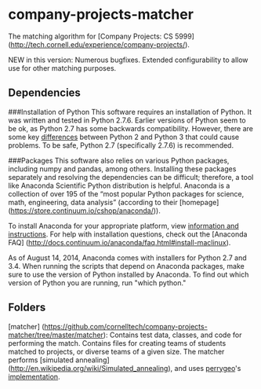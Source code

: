 company-projects-matcher
========================

The matching algorithm for [Company Projects: CS 5999] (http://tech.cornell.edu/experience/company-projects/).

NEW in this version:
Numerous bugfixes.
Extended configurability to allow use for other matching purposes.

Dependencies
------------
###Installation of Python
This software requires an installation of Python. It was written and tested in Python 2.7.6. Earlier versions of Python seem to be ok, as Python 2.7 has some backwards compatibility. However, there are some key [differences](https://wiki.python.org/moin/Python2orPython3) between Python 2 and Python 3 that could cause problems. To be safe, Python 2.7 (specifically 2.7.6) is recommended.

###Packages
This software also relies on various Python packages, including numpy and pandas, among others. Installing these packages separately and resolving the dependencies can be difficult; therefore, a tool like Anaconda Scientific Python distribution is helpful. Anaconda is a collection of over 195 of the “most popular Python packages for science, math, engineering, data analysis” (according to their [homepage] (https://store.continuum.io/cshop/anaconda/)). 

To install Anaconda for your appropriate platform, view [information and instructions](http://continuum.io/downloads).
For help with installation questions, check out the [Anaconda FAQ] (http://docs.continuum.io/anaconda/faq.html#install-maclinux).

As of August 14, 2014, Anaconda comes with installers for Python 2.7 and 3.4. When running the scripts that depend on Anaconda packages, make sure to use the version of Python installed by Anaconda. To find out which version of Python you are running, run "which python."

Folders
--------

[matcher] (https://github.com/cornelltech/company-projects-matcher/tree/master/matcher): Contains test data, classes, and code for performing the match. Contains files for creating teams of students matched to projects, or diverse teams of a given size. The matcher performs [simulated annealing] (http://en.wikipedia.org/wiki/Simulated_annealing), and uses [perrygeo](https://github.com/perrygeo)'s [implementation](https://github.com/perrygeo/python-simulated-annealing).



